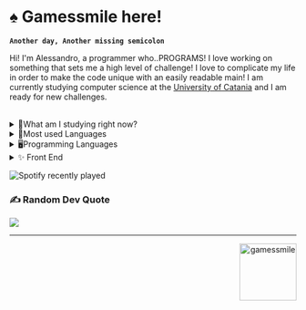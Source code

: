 # ♠️ Gamessmile here!

**`Another day, Another missing semicolon`**

Hi! I'm Alessandro, a programmer who..PROGRAMS! I love working on something that sets me a high level of challenge! I love to complicate my life in order to make the code unique with an easily readable main! I am currently studying computer science at the <a href=http://web.dmi.unict.it/corsi/l-31>University of Catania</a> and I am ready for new challenges.
<br><br>

<details>
<summary>📖What am I studying right now?</summary>
 <br>
 <ul>
   <li><b>Web Development:</b> <a href="https://nodejs.org/en" target="blank">Node.js</a></li>
   <li><b>Mobile Programming:</b> <a href="https://developer.android.com/studio?hl=it">Android Studio</a></li>
 </ul>
</details>



<details><summary>💠Most used Languages</summary>
<img src="https://github-readme-stats.vercel.app/api/top-langs/?username=Gamessmile&show_icons=true&theme=radical"></img>
</details>

<details>
<summary>🖥️Programming Languages</summary>
 <br>
<p align= "left">
 <a href="https://it.wikipedia.org/wiki/C_(linguaggio_di_programmazione)" target="blank"><img align=center src="https://seeklogo.com/images/C/c-programming-language-logo-9B32D017B1-seeklogo.com.png" alt="C" height="40" /></a>
 <a href="https://it.wikipedia.org/wiki/C_sharp" target="blank"><img align=center src="https://seeklogo.com/images/C/c-sharp-c-logo-02F17714BA-seeklogo.com.png" alt="C#" height="40" /></a>
 <a href="https://it.wikipedia.org/wiki/C%2B%2B" target="blank"><img align=center src="https://seeklogo.com/images/C/c-logo-43CE78FF9C-seeklogo.com.png" alt="C++" height="40" /></a>
 <a href="https://it.wikipedia.org/wiki/java" target="blank"><img align=center src="https://seeklogo.com/images/J/java-logo-7F8B35BAB3-seeklogo.com.png" alt="Java" height="40" /></a>
 <a href="https://processing.org/" target="blank"><img align=center src="https://upload.wikimedia.org/wikipedia/commons/c/cb/Processing_2021_logo.svg" alt="Processing" height="40" /></a>
 <a href="https://it.wikipedia.org/wiki/Structured_Query_Language" target="blank"><img align=center src="https://seeklogo.com/images/S/sql-logo-C370DEA066-seeklogo.com.png" alt="SQL" height="30" width="60"/></a>
</p>
</details>

<details>
<summary>✨ Front End</summary>
<p align= "left">
  <a href="https://it.wikipedia.org/wiki/HTML" target="blank"><img align=center src="https://seeklogo.com/images/H/html5-logo-EF92D240D7-seeklogo.com.png" alt="HTML" height="40"/></a>
  <a href="https://it.wikipedia.org/wiki/CSS" target="blank"><img align=center src="https://seeklogo.com/images/C/css3-logo-8724075274-seeklogo.com.png" alt="CSS" height="40" /></a>
  <a href="https://it.wikipedia.org/wiki/JavaScript" target="blank"><img align=center src="https://seeklogo.com/images/J/javascript-logo-E967E87D74-seeklogo.com.png" alt="JavaScript" height="40" /></a>
</details>

![Spotify recently played](https://spotify-recently-played-readme.vercel.app/api?user=4le4a9o9acrcyandrfkxl06ko&count=1)
<br>
### ✍️ Random Dev Quote
![](https://quotes-github-readme.vercel.app/api?type=horizontal&theme=radical)

<hr>

<p align="right"> <img width="100" src="https://komarev.com/ghpvc/?username=gamessmile&label=Profile%20views&color=a926d9&style=for-the-badge" alt="gamessmile" /> </p>




